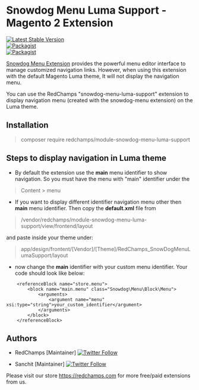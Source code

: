 # Snowdog Menu Luma Support - Magento 2 Extension   
[![Latest Stable Version](https://img.shields.io/packagist/v/redchamps/module-clean-admin-menu.svg?style=flat-square)](https://packagist.org/packages/redchamps/module-snowdog-menu-luma-support)     
[![Packagist](https://img.shields.io/packagist/dt/redchamps/module-snowdog-menu-luma-support.svg?style=flat-square)](https://packagist.org/packages/redchamps/module-snowdog-menu-luma-support/stats)  
[![Packagist](https://img.shields.io/packagist/dm/redchamps/module-snowdog-menu-luma-support.svg?style=flat-square)](https://packagist.org/packages/redchamps/module-snowdog-menu-luma-support/stats)  
  
[Snowdog Menu Extension](https://github.com/SnowdogApps/magento2-menu) provides the powerful menu editor interface to manage customized navigation links. However, when using this extension with the default Magento Luma theme, It will not display the navigation menu. 

You can use the RedChamps "snowdog-menu-luma-support" extension to display navigation menu (created with the snowdog-menu extension) on the Luma theme. 
  
  
## Installation  
  
> composer require redchamps/module-snowdog-menu-luma-support  


## Steps to display navigation in Luma theme

 - By default the extension use the **main** menu identifier to show navigation. So you must have the menu with "main" identifier under the 
 > Content > menu
 
 - If you want to display different identifier navigation menu other then **main** menu identifier. Then copy the **default.xml** file from 
 > /vendor/redchamps/module-snowdog-menu-luma-support/view/frontend/layout

and paste inside your theme under:
 >app/design/frontent/[Vendor]/[Theme]/RedChamps_SnowDogMenuLumaSupport/layout
 - now change the **main** identifier with your custom menu identifier. Your code should look like below:
```<referenceBlock name="catalog.topnav" remove="true"/>  
	<referenceBlock name="store.menu">  
	    <block name="main.menu" class="Snowdog\Menu\Block\Menu">  
	        <arguments>  
	            <argument name="menu" xsi:type="string">your_custom_identifier</argument>  
	        </arguments>  
	    </block>  
	</referenceBlock>
```


## Authors  
  
- RedChamps [Maintainer] [![Twitter Follow](https://img.shields.io/twitter/follow/_redChamps.svg?style=social)](https://twitter.com/_redChamps)  
  
- Sanchit [Maintainer] [![Twitter Follow](https://img.shields.io/twitter/follow/_techDriven.svg?style=social)](https://twitter.com/_techDriven)  


Please visit our store https://redchamps.com for more free/paid extensions from us.
